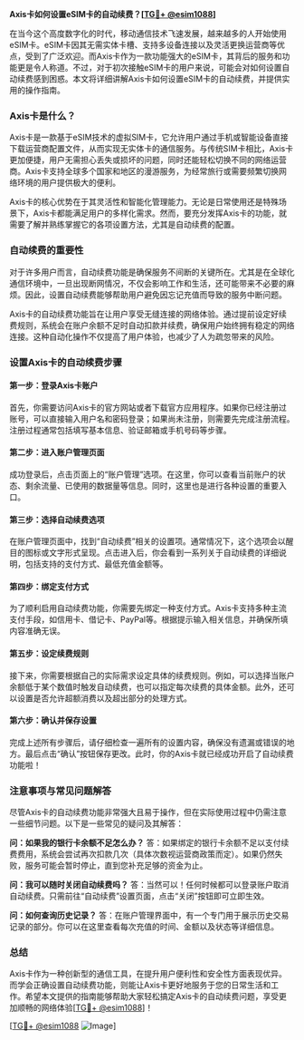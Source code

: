 **Axis卡如何设置eSIM卡的自动续费？[[TG💪+ @esim1088](https://t.me/s/esim1088)]**

在当今这个高度数字化的时代，移动通信技术飞速发展，越来越多的人开始使用eSIM卡。eSIM卡因其无需实体卡槽、支持多设备连接以及灵活更换运营商等优点，受到了广泛欢迎。而Axis卡作为一款功能强大的eSIM卡，其背后的服务和功能更是令人称道。不过，对于初次接触eSIM卡的用户来说，可能会对如何设置自动续费感到困惑。本文将详细讲解Axis卡如何设置eSIM卡的自动续费，并提供实用的操作指南。

### Axis卡是什么？

Axis卡是一款基于eSIM技术的虚拟SIM卡，它允许用户通过手机或智能设备直接下载运营商配置文件，从而实现无实体卡的通信服务。与传统SIM卡相比，Axis卡更加便捷，用户无需担心丢失或损坏的问题，同时还能轻松切换不同的网络运营商。Axis卡支持全球多个国家和地区的漫游服务，为经常旅行或需要频繁切换网络环境的用户提供极大的便利。

Axis卡的核心优势在于其灵活性和智能化管理能力。无论是日常使用还是特殊场景下，Axis卡都能满足用户的多样化需求。然而，要充分发挥Axis卡的功能，就需要了解并熟练掌握它的各项设置方法，尤其是自动续费的配置。

### 自动续费的重要性

对于许多用户而言，自动续费功能是确保服务不间断的关键所在。尤其是在全球化通信环境中，一旦出现断网情况，不仅会影响工作和生活，还可能带来不必要的麻烦。因此，设置自动续费能够帮助用户避免因忘记充值而导致的服务中断问题。

Axis卡的自动续费功能旨在让用户享受无缝连接的网络体验。通过提前设定好续费规则，系统会在账户余额不足时自动扣款并续费，确保用户始终拥有稳定的网络连接。这种自动化操作不仅提高了用户体验，也减少了人为疏忽带来的风险。

### 设置Axis卡的自动续费步骤

#### 第一步：登录Axis卡账户

首先，你需要访问Axis卡的官方网站或者下载官方应用程序。如果你已经注册过账号，可以直接输入用户名和密码登录；如果尚未注册，则需要先完成注册流程。注册过程通常包括填写基本信息、验证邮箱或手机号码等步骤。

#### 第二步：进入账户管理页面

成功登录后，点击页面上的“账户管理”选项。在这里，你可以查看当前账户的状态、剩余流量、已使用的数据量等信息。同时，这里也是进行各种设置的重要入口。

#### 第三步：选择自动续费选项

在账户管理页面中，找到“自动续费”相关的设置项。通常情况下，这个选项会以醒目的图标或文字形式呈现。点击进入后，你会看到一系列关于自动续费的详细说明，包括支持的支付方式、最低充值金额等。

#### 第四步：绑定支付方式

为了顺利启用自动续费功能，你需要先绑定一种支付方式。Axis卡支持多种主流支付手段，如信用卡、借记卡、PayPal等。根据提示输入相关信息，并确保所填内容准确无误。

#### 第五步：设定续费规则

接下来，你需要根据自己的实际需求设定具体的续费规则。例如，可以选择当账户余额低于某个数值时触发自动续费，也可以指定每次续费的具体金额。此外，还可以设置是否允许超额消费以及超出部分的处理方式。

#### 第六步：确认并保存设置

完成上述所有步骤后，请仔细检查一遍所有的设置内容，确保没有遗漏或错误的地方。最后点击“确认”按钮保存更改。此时，你的Axis卡就已经成功开启了自动续费功能啦！

### 注意事项与常见问题解答

尽管Axis卡的自动续费功能非常强大且易于操作，但在实际使用过程中仍需注意一些细节问题。以下是一些常见的疑问及其解答：

**问：如果我的银行卡余额不足怎么办？**
答：如果绑定的银行卡余额不足以支付续费费用，系统会尝试再次扣款几次（具体次数视运营商政策而定）。如果仍然失败，服务可能会暂时停止，直到您补充足够的资金为止。

**问：我可以随时关闭自动续费吗？**
答：当然可以！任何时候都可以登录账户取消自动续费。只需前往“自动续费”设置页面，点击“关闭”按钮即可立即生效。

**问：如何查询历史记录？**
答：在账户管理界面中，有一个专门用于展示历史交易记录的部分。你可以在这里查看每次充值的时间、金额以及状态等详细信息。

### 总结

Axis卡作为一种创新型的通信工具，在提升用户便利性和安全性方面表现优异。而学会正确设置自动续费功能，则能让Axis卡更好地服务于您的日常生活和工作。希望本文提供的指南能够帮助大家轻松搞定Axis卡的自动续费问题，享受更加顺畅的网络体验[[TG💪+ @esim1088](https://t.me/s/esim1088)]！

[[TG💪+ @esim1088](https://t.me/s/esim1088) ![Image](https://i.postimg.cc/4NQfJmqS/Snipaste-2025-05-13-00-14-12.png)]